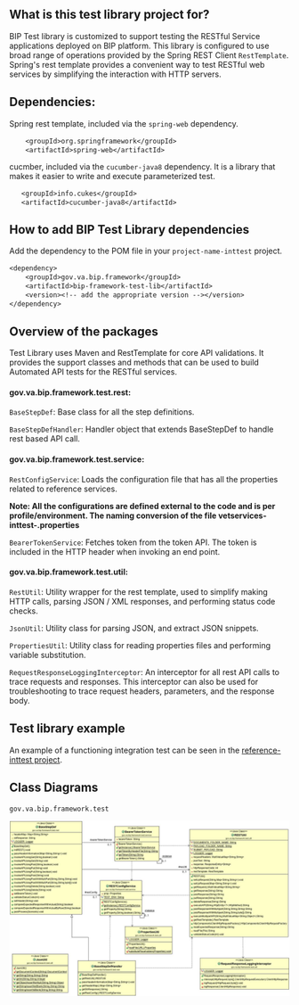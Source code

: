 ## What is this test library project for?

BIP Test library is customized to support testing the RESTful Service applications deployed on BIP platform. This library is configured to use broad range of operations provided by the Spring REST Client `RestTemplate`. Spring's rest template provides a convenient way to test RESTful web services by simplifying the interaction with HTTP servers.

## Dependencies:

Spring rest template, included via the `spring-web` dependency.

	    <groupId>org.springframework</groupId>
	    <artifactId>spring-web</artifactId>

cucmber, included via the `cucumber-java8` dependency. It is a library that makes it easier to write and execute parameterized test.

	   <groupId>info.cukes</groupId>
	   <artifactId>cucumber-java8</artifactId>


## How to add BIP Test Library dependencies
Add the dependency to the POM file in your `project-name-inttest` project.

	<dependency>
		<groupId>gov.va.bip.framework</groupId>
		<artifactId>bip-framework-test-lib</artifactId>
		<version><!-- add the appropriate version --></version>
	</dependency>

## Overview of the packages

Test Library uses Maven and RestTemplate for core API validations. It provides the support classes and methods that can be used to build Automated API tests for the RESTful services.

#### gov.va.bip.framework.test.rest:

`BaseStepDef`: Base class for all the step definitions.

`BaseStepDefHandler`: Handler object that extends BaseStepDef to handle rest based API call. 

#### gov.va.bip.framework.test.service:

`RestConfigService`: Loads the configuration file that has all the properties related to reference services.

**Note: All the configurations are defined external to the code and is per profile/environment. The naming conversion of the file
vetservices-inttest-<env>.properties**

`BearerTokenService`: Fetches token from the token API. The token is included in the HTTP header when invoking an end point.

#### gov.va.bip.framework.test.util:

`RestUtil`: Utility wrapper for the rest template, used to simplify making HTTP calls, parsing JSON / XML responses, and performing status code checks.

`JsonUtil`: Utility class for parsing JSON, and extract JSON snippets.

`PropertiesUtil`: Utility class for reading properties files and performing variable substitution.

`RequestResponseLoggingInterceptor`: An interceptor for all rest API calls to trace requests and responses. This interceptor can also be used for troubleshooting to trace request headers, parameters, and the response body.

## Test library example
An example of a functioning integration test can be seen in the [reference-inttest project](https://github.com/department-of-veterans-affairs/ocp-reference-spring-boot/tree/master/bip-reference-inttest).

## Class Diagrams
	gov.va.bip.framework.test 
<img src="/images/cd-test-lib-package.jpg" />
